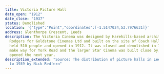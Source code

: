 ```yaml
---
title: Victoria Picture Hall
date_open: "1912"
date_close: "1937"
status: Demolished
location: '{"type":"Point","coordinates":[-1.5147024,53.7976631]}'
address: Glenthorpe Crescent, Leeds
description: The Victoria Cinema was designed by Harehills-based architect W.C.
  Rodgers for Goldstone Cinemas Ltd and built on the site of Coach Hall Farm. It
  held 510 people and opened in 1912. It was closed and demolished in 1937 to
  make way for York Road and the larger Star Cinema was built close by, which
  opened the next year.
description_extended: "Source: The distribution of picture halls in Leeds, 1910
  to 1939 by Nick Redfern"
---
```

